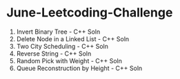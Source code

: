 # June-Leetcoding-Challenge

1. Invert Binary Tree - C++ Soln
2. Delete Node in a Linked List - C++ Soln
3. Two City Scheduling - C++ Soln
4. Reverse String - C++ Soln
5. Random Pick with Weight - C++ Soln
6. Queue Reconstruction by Height - C++ Soln
